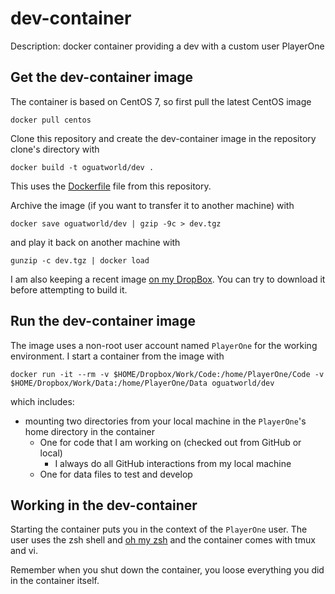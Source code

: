 # dev-container

Description: docker container providing a dev with a custom user PlayerOne

## Get the dev-container image

The container is based on CentOS 7, so first pull the latest CentOS image

```
docker pull centos
```

Clone this repository and create the dev-container image in the repository clone's directory with

```
docker build -t oguatworld/dev .
```

This uses the [Dockerfile](https://github.com/gutsche/docker-containers/blob/master/dev-container/Dockerfile) file from this repository.

Archive the image (if you want to transfer it to another machine) with

```
docker save oguatworld/dev | gzip -9c > dev.tgz
```

and play it back on another machine with

```
gunzip -c dev.tgz | docker load
```

I am also keeping a recent image [on my DropBox](http://tinyurl.com/y773u72v). You can try to download it before attempting to build it.

## Run the dev-container image

The image uses a non-root user account named `PlayerOne` for the working environment. I start a container from the image with

```
docker run -it --rm -v $HOME/Dropbox/Work/Code:/home/PlayerOne/Code -v $HOME/Dropbox/Work/Data:/home/PlayerOne/Data oguatworld/dev
```

which includes:

* mounting two directories from your local machine in the `PlayerOne`'s home directory in the container
    * One for code that I am working on (checked out from GitHub  or local) 
        * I always do all GitHub interactions from my local machine
    * One for data files to test and develop

## Working in the dev-container

Starting the container puts you in the context of the `PlayerOne` user. The user uses the zsh shell and [oh my zsh](https://github.com/robbyrussell/oh-my-zsh) and the container comes with tmux and vi. 

Remember when you shut down the container, you loose everything you did in the container itself.